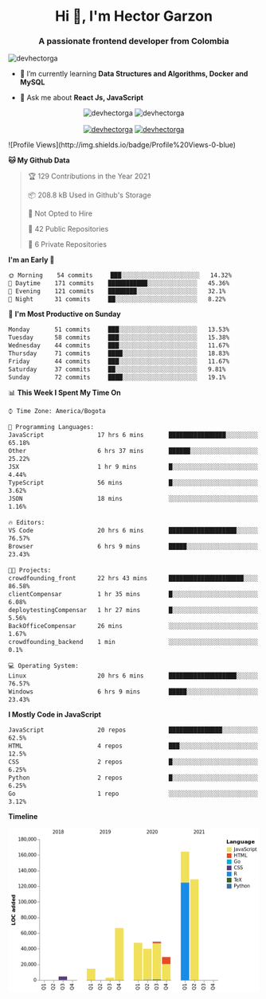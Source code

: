 <h1 align="center">Hi 👋, I'm Hector Garzon</h1>
<h3 align="center">A passionate frontend developer from Colombia</h3>

<p align="left"> <img src="https://komarev.com/ghpvc/?username=devhectorga" alt="devhectorga" /> </p>

- 🌱 I’m currently learning **Data Structures and Algorithms, Docker and MySQL**

- 💬 Ask me about **React Js, JavaScript**

<p align="center"> <img src="https://github-readme-stats.vercel.app/api?username=devhectorga&count_private=true&show_icons=true" alt="devhectorga" /> <img src="https://github-readme-stats.vercel.app/api/top-langs/?username=devhectorga&layout=compact" alt="devhectorga" /></p>

<p align="center">
<a href="https://twitter.com/devhectorga" target="blank"><img align="center" src="https://cdn.jsdelivr.net/npm/simple-icons@3.0.1/icons/twitter.svg" alt="devhectorga" height="20" width="20" /></a>
<a href="https://linkedin.com/in/devhectorga" target="blank"><img align="center" src="https://cdn.jsdelivr.net/npm/simple-icons@3.0.1/icons/linkedin.svg" alt="devhectorga" height="20" width="20" /></a>
</p>
<!--START_SECTION:waka-->
![Profile Views](http://img.shields.io/badge/Profile%20Views-0-blue)

**🐱 My Github Data** 

> 🏆 129 Contributions in the Year 2021
 > 
> 📦 208.8 kB Used in Github's Storage 
 > 
> 🚫 Not Opted to Hire
 > 
> 📜 42 Public Repositories 
 > 
> 🔑 6 Private Repositories  
 > 
**I'm an Early 🐤** 

```text
🌞 Morning    54 commits     ███░░░░░░░░░░░░░░░░░░░░░░   14.32% 
🌆 Daytime    171 commits    ███████████░░░░░░░░░░░░░░   45.36% 
🌃 Evening    121 commits    ████████░░░░░░░░░░░░░░░░░   32.1% 
🌙 Night      31 commits     ██░░░░░░░░░░░░░░░░░░░░░░░   8.22%

```
📅 **I'm Most Productive on Sunday** 

```text
Monday       51 commits     ███░░░░░░░░░░░░░░░░░░░░░░   13.53% 
Tuesday      58 commits     ███░░░░░░░░░░░░░░░░░░░░░░   15.38% 
Wednesday    44 commits     ███░░░░░░░░░░░░░░░░░░░░░░   11.67% 
Thursday     71 commits     ████░░░░░░░░░░░░░░░░░░░░░   18.83% 
Friday       44 commits     ███░░░░░░░░░░░░░░░░░░░░░░   11.67% 
Saturday     37 commits     ██░░░░░░░░░░░░░░░░░░░░░░░   9.81% 
Sunday       72 commits     ████░░░░░░░░░░░░░░░░░░░░░   19.1%

```


📊 **This Week I Spent My Time On** 

```text
⌚︎ Time Zone: America/Bogota

💬 Programming Languages: 
JavaScript               17 hrs 6 mins       ████████████████░░░░░░░░░   65.18% 
Other                    6 hrs 37 mins       ██████░░░░░░░░░░░░░░░░░░░   25.22% 
JSX                      1 hr 9 mins         █░░░░░░░░░░░░░░░░░░░░░░░░   4.44% 
TypeScript               56 mins             █░░░░░░░░░░░░░░░░░░░░░░░░   3.62% 
JSON                     18 mins             ░░░░░░░░░░░░░░░░░░░░░░░░░   1.16%

🔥 Editors: 
VS Code                  20 hrs 6 mins       ███████████████████░░░░░░   76.57% 
Browser                  6 hrs 9 mins        █████░░░░░░░░░░░░░░░░░░░░   23.43%

🐱‍💻 Projects: 
crowdfounding_front      22 hrs 43 mins      █████████████████████░░░░   86.58% 
clientCompensar          1 hr 35 mins        █░░░░░░░░░░░░░░░░░░░░░░░░   6.08% 
deploytestingCompensar   1 hr 27 mins        █░░░░░░░░░░░░░░░░░░░░░░░░   5.56% 
BackOfficeCompensar      26 mins             ░░░░░░░░░░░░░░░░░░░░░░░░░   1.67% 
crowdfounding_backend    1 min               ░░░░░░░░░░░░░░░░░░░░░░░░░   0.1%

💻 Operating System: 
Linux                    20 hrs 6 mins       ███████████████████░░░░░░   76.57% 
Windows                  6 hrs 9 mins        █████░░░░░░░░░░░░░░░░░░░░   23.43%

```

**I Mostly Code in JavaScript** 

```text
JavaScript               20 repos            ███████████████░░░░░░░░░░   62.5% 
HTML                     4 repos             ███░░░░░░░░░░░░░░░░░░░░░░   12.5% 
CSS                      2 repos             █░░░░░░░░░░░░░░░░░░░░░░░░   6.25% 
Python                   2 repos             █░░░░░░░░░░░░░░░░░░░░░░░░   6.25% 
Go                       1 repo              ░░░░░░░░░░░░░░░░░░░░░░░░░   3.12%

```


**Timeline**

![Chart not found](https://raw.githubusercontent.com/devHectorGa/devHectorGa/master/charts/bar_graph.png) 


<!--END_SECTION:waka-->

